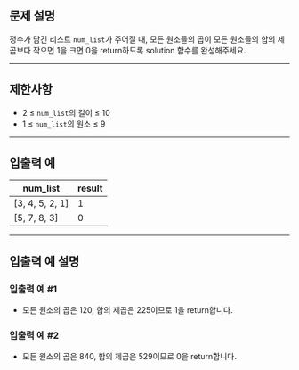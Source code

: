 ## 문제 설명
정수가 담긴 리스트 `num_list`가 주어질 때, 모든 원소들의 곱이 모든 원소들의 합의 제곱보다 작으면 1을 크면 0을 return하도록 solution 함수를 완성해주세요.

---

## 제한사항
- 2 ≤ `num_list`의 길이 ≤ 10
- 1 ≤ `num_list`의 원소 ≤ 9

---

## 입출력 예

| num_list        | result   |
|-----------------|----------|
| [3, 4, 5, 2, 1] | 1        |
| [5, 7, 8, 3]    | 0        |

---

## 입출력 예 설명
### 입출력 예 #1
- 모든 원소의 곱은 120, 합의 제곱은 225이므로 1을 return합니다.

### 입출력 예 #2
- 모든 원소의 곱은 840, 합의 제곱은 529이므로 0을 return합니다.